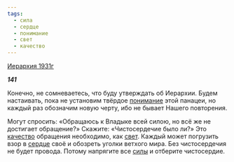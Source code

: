 ```yaml
---
tags:
  - сила
  - сердце
  - понимание
  - свет
  - качество
---
```

[Иерархия 1931г](https://127.0.0.1:4002/agni/1931)

___141___

Конечно, не сомневаетесь, что буду утверждать об Иерархии. Будем настаивать, пока не установим твёрдое [понимание](../../../tags/#понимание) этой панацеи, но каждый раз обозначим новую черту, ибо не бывает Нашего повторения.   

Могут спросить: «Обращаюсь к Владыке всей силою, но всё же не достигает обращение?» Скажите: «Чистосердечие было ли?» Это [качество](../../../tags/#качество) обращения необходимо, как [свет](../../../tags/#свет). Каждый может погрузить взор в [сердце](../../../tags/#сердце) своё и обозреть уголки ветхого мира. Без чистосердечия не будет провода. Потому напрягите все [силы](../../../tags/#сила) и отберите чистосердие.   

